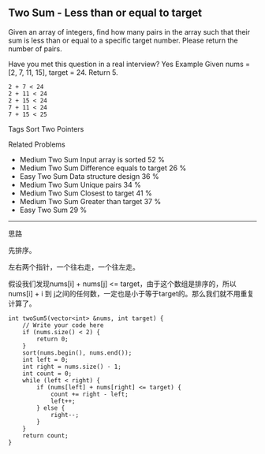 ## Two Sum - Less than or equal to target  ##

Given an array of integers, find how many pairs in the array such that their sum is less than or equal to a specific target number. Please return the number of pairs.

Have you met this question in a real interview? Yes
Example
Given nums = [2, 7, 11, 15], target = 24. 
Return 5. 

	2 + 7 < 24
	2 + 11 < 24
	2 + 15 < 24
	7 + 11 < 24
	7 + 15 < 25

Tags 
Sort Two Pointers

Related Problems 

- Medium Two Sum Input array is sorted 52 %
- Medium Two Sum Difference equals to target 26 %
- Easy Two Sum Data structure design 36 %
- Medium Two Sum Unique pairs 34 %
- Medium Two Sum Closest to target 41 %
- Medium Two Sum Greater than target 37 %
- Easy Two Sum 29 %

----------
思路

先排序。

左右两个指针，一个往右走，一个往左走。

假设我们发现nums[i] + nums[j] <= target，由于这个数组是排序的，所以nums[i] + i 到 j之间的任何数，一定也是小于等于target的。那么我们就不用重复计算了。

	int twoSum5(vector<int> &nums, int target) {
	    // Write your code here
	    if (nums.size() < 2) {
	        return 0;
	    }
	    sort(nums.begin(), nums.end());
	    int left = 0;
	    int right = nums.size() - 1;
	    int count = 0;
	    while (left < right) {
	        if (nums[left] + nums[right] <= target) {
	            count += right - left;
	            left++;
	        } else {
	            right--;
	        }
	    }
	    return count;
	}